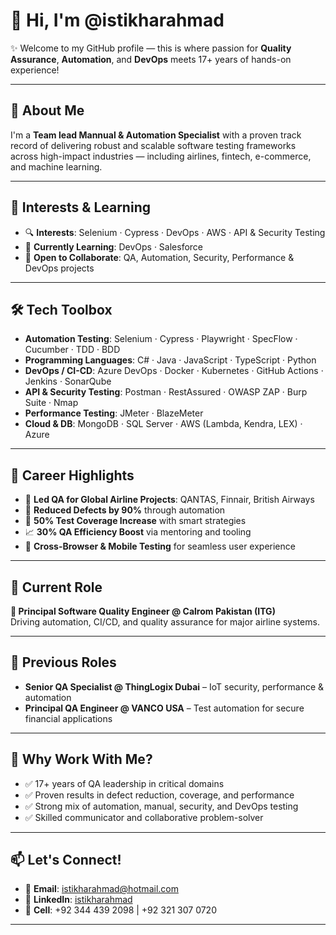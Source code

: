 # 👋 Hi, I'm @istikharahmad

✨ Welcome to my GitHub profile — this is where passion for **Quality Assurance**, **Automation**, and **DevOps** meets 17+ years of hands-on experience!

---

## 🚀 About Me

I'm a **Team lead Mannual & Automation Specialist** with a proven track record of delivering robust and scalable software testing frameworks across high-impact industries — including airlines, fintech, e-commerce, and machine learning.

---

## 👀 Interests & Learning

- 🔍 **Interests**: Selenium · Cypress · DevOps · AWS · API & Security Testing  
- 🌱 **Currently Learning**: DevOps · Salesforce  
- 💞️ **Open to Collaborate**: QA, Automation, Security, Performance & DevOps projects  

---

## 🛠️ Tech Toolbox

- **Automation Testing**: Selenium · Cypress · Playwright · SpecFlow · Cucumber · TDD · BDD  
- **Programming Languages**: C# · Java · JavaScript · TypeScript · Python  
- **DevOps / CI-CD**: Azure DevOps · Docker · Kubernetes · GitHub Actions · Jenkins · SonarQube  
- **API & Security Testing**: Postman · RestAssured · OWASP ZAP · Burp Suite · Nmap  
- **Performance Testing**: JMeter · BlazeMeter  
- **Cloud & DB**: MongoDB · SQL Server · AWS (Lambda, Kendra, LEX) · Azure

---

## 🌟 Career Highlights

- 🛫 **Led QA for Global Airline Projects**: QANTAS, Finnair, British Airways  
- 🐞 **Reduced Defects by 90%** through automation  
- 🧪 **50% Test Coverage Increase** with smart strategies  
- 📈 **30% QA Efficiency Boost** via mentoring and tooling  
- 📱 **Cross-Browser & Mobile Testing** for seamless user experience

---

## 💼 Current Role

**🔹 Principal Software Quality Engineer @ Calrom Pakistan (ITG)**  
Driving automation, CI/CD, and quality assurance for major airline systems.

---

## 📌 Previous Roles

- **Senior QA Specialist @ ThingLogix Dubai** – IoT security, performance & automation  
- **Principal QA Engineer @ VANCO USA** – Test automation for secure financial applications

---

## 🎯 Why Work With Me?

- ✅ 17+ years of QA leadership in critical domains  
- ✅ Proven results in defect reduction, coverage, and performance  
- ✅ Strong mix of automation, manual, security, and DevOps testing  
- ✅ Skilled communicator and collaborative problem-solver

---

## 📫 Let's Connect!

- 📧 **Email**: [istikharahmad@hotmail.com](mailto:istikharahmad@hotmail.com)  
- 🔗 **LinkedIn**: [istikharahmad](https://www.linkedin.com/in/istikharahmad/)  
- 📱 **Cell**: +92 344 439 2098 | +92 321 307 0720

---


